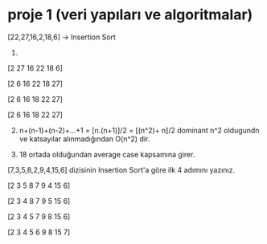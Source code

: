 # proje 1 (veri yapıları ve algoritmalar)

[22,27,16,2,18,6] -> Insertion Sort

1)

[2 27 16 22 18 6] 

[2 6 16 22 18 27]

[2 6 16 18 22 27]

[2 6 16 18 22 27]

2)    n+(n-1)+(n-2)+...+1 = [n.(n+1)]/2 = [(n^2)+ n]/2 dominant n^2 oldugundn ve katsayılar alınmadığından O(n^2) dir.

4)    18 ortada olduğundan average case kapsamına girer.


   

[7,3,5,8,2,9,4,15,6] dizisinin Insertion Sort'a göre ilk 4 adımını yazınız.

[2 3 5 8 7 9 4 15 6]

[2 3 4 8 7 9 5 15 6]

[2 3 4 5 7 9 8 15 6]

[2 3 4 5 6 9 8 15 7]
